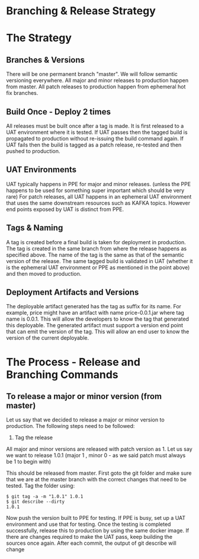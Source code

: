 # Branching & Release Strategy

# The Strategy

## Branches & Versions
There will be one permanent branch "master". We will follow semantic versioning everywhere.
All major and minor releases to production happen from master. All patch releases to production happen from
 ephemeral hot fix branches.

## Build Once - Deploy 2 times
All releases must be built once after a tag is made. It is first released to a UAT environment where it is
tested. If UAT passes then the tagged build is propagated to production without re-issuing the build command
again. If UAT fails then the build is tagged as a patch release, re-tested and then pushed to production.
 
## UAT Environments
UAT typically happens in PPE for major and minor releases. (unless the PPE happens to be used for something super
 important which should be very rare) For patch releases, all UAT happens in an ephemeral UAT
 environment that uses the same downstream resources such as KAFKA topics. However end points exposed by UAT is 
 distinct from PPE.
 
## Tags & Naming
A tag is created before a final build is taken for deployment in production. The tag is created in the 
same branch from where the release happens as specified above. The name of the tag is the same as 
that of the semantic version of the release. The same tagged build is validated in UAT (whether it is 
 the ephemeral UAT environment or PPE as mentioned in the point above) and then moved to production. 
 
## Deployment Artifacts and Versions
The deployable artifact generated has the tag as suffix for its name. For example, price might have an artifact 
with name price-0.0.1.jar where tag name is 0.0.1. This will allow the developers to know the tag that 
generated this deployable.
The generated artifact must support a version end point that can emit the version of the tag. This will allow
an end user to know the version of the current deployable.

# The Process - Release and Branching Commands

## To release a major or minor version (from master)

Let us say that we decided to release a major or minor version to production. The following steps need to be
followed:

1. Tag the release

All major and minor versions are released with patch version as 1. Let us say we want to release 1.0.1 (major 1 ,
minor 0 - as we said patch must always be 1 to begin with)

This should be released from master. First goto the git folder and make sure that we are at the master branch
with the correct changes that need to be tested. Tag the folder using:
```
$ git tag -a -m "1.0.1" 1.0.1
$ git describe --dirty
1.0.1
```

Now push the version built to PPE for testing. If PPE is busy, set up a UAT environment and use that for testing.
Once the testing is completed successfully, release this to production by using the same docker image.
If there are changes required to make the UAT pass, keep building the sources once again. After each commit, the
output of git describe will change